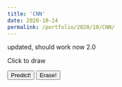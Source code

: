 ```yaml
--- 
title: 'CNN' 
date: 2020-10-24 
permalink: /portfolio/2020/10/CNN/ 
---
```


updated, should work now 2.0



<div id="canvas">Click to draw<br/></div>
<script src="https://cdn.jsdelivr.net/npm/@tensorflow/tfjs@2.0.0/dist/tf.min.js"></script>
<script src="https://cdnjs.cloudflare.com/ajax/libs/Chart.js/2.5.0/Chart.min.js"></script>
<body>
<script>
function create_container() {
    function createCanvas(parent, width, height) {
        var canvas = {};
        canvas.node = document.createElement('canvas');
        canvas.context = canvas.node.getContext('2d');
        canvas.node.width = width || 100;
        canvas.node.height = height || 100;
        parent.appendChild(canvas.node);
        return canvas;
    }
    function init(container, width, height, fillColor) {
        var canvas = createCanvas(container, width, height);
        var ctx = canvas.context;
        ctx.fillCircle = function(x, y, radius, fillColor) {
            this.fillStyle = fillColor;
            this.beginPath();
            this.moveTo(x, y);
            this.arc(x, y, radius, 0, Math.PI * 2, false);
            this.fill();
        };
        ctx.clearTo = function(fillColor) {
            ctx.fillStyle = fillColor;
            ctx.fillRect(0, 0, width, height);
        };
        ctx.clearTo(fillColor || "#ddd");
        canvas.node.onmousemove = function(e) {
            if (!canvas.isDrawing) {
               return;
            }
            var x = e.pageX - this.offsetLeft;
            var y = e.pageY - this.offsetTop;
            var radius = 10; 
            var fillColor = '#FF0000';
            ctx.fillCircle(x, y, radius, fillColor);
        };
        canvas.node.onmousedown = function(e) {
            canvas.isDrawing = true;
        };
        canvas.node.onmouseup = function(e) {
            canvas.isDrawing = false;
        };
        ctx.lineWidth = 2;
				ctx.strokeStyle="#000000";
				ctx.strokeRect(0, 0, width, height);
        return canvas
    }
    var container = document.getElementById('canvas');
    var canvas  = init(container, 200,200, '#0000');
		return canvas
}
var canvas = create_container();
</script>

<script>
function erase(canvas){
    const context = canvas.node.getContext('2d');
    context.clearRect(0, 0, canvas.node.width, canvas.node.height);
    context.strokeStyle="#000000";
    context.strokeRect(0, 0, canvas.node.width, canvas.node.height);
    
   	this.bar_chart_object.destroy();
    
    
}
</script>

<script>
async function load_model() {
    let m = await tf.loadLayersModel('https://raw.githubusercontent.com/dijkstrar/dijkstrar.github.io/master/files/model.json','https://raw.githubusercontent.com/dijkstrar/dijkstrar.github.io/master/files/group1-shard1of1.bin');
    return m;
}
</script>

<script>
async function predict(canvas){
    var gfg = canvas.node.getContext("2d");
    var g =  gfg.getImageData(0, 0, 200, 200); 
    const tens = tf.browser.fromPixels(g,1).resizeNearestNeighbor([28, 28]).div(255);
    let model = load_model();
    console.log('finished loading');

    model.then(model => {
        const prediction = model.predict(tens.reshape([1, 28, 28, 1]),);
    	create_chart(Array.from(prediction.dataSync()));
        showChart();
    });
    
}
</script>

<script>
function determine_colors(arr){
	max_num = Math.max.apply(Math, arr)
    newArr =[];
    for(i=0; i<arr.length; i++){
    	if (arr[i]==max_num){
        	newArr.push('#000000');
          }
        else newArr.push('#666a70');
    }
    return newArr;
 }
</script>

<script>
function convert(arr){
    newArr =[];
    for(i=0; i<arr.length; i++){
        newArr.push(arr[i].toFixed(2));
    }
    return newArr;
}
</script>

<script>
async function create_chart(prediction){
    bar_chart_object = new Chart(document.getElementById("bar-chart"), {
        type: 'bar',
        data: {
        	labels: Array.from(Array(10).keys()),
        	datasets: [
        			{
          label: "Probability",
          backgroundColor: determine_colors(prediction),
          data: convert(prediction)
        }
      ]
        },
        options: {
        scales: {
            xAxes: [{
                barPercentage: 1,
                gridLines: {
                    display:false
                }
            }],
            yAxes: [{
            ticks: {
                max: 1},
                gridLines: {
                    display:false
                }   
            }]
        },
        legend: { display: false },
        responsive: false,
        maintainAspectRatio: true,
        title: {
            display: true,
            text: 'Predicted Number from Drawing'
        }
        }
    });
	return bar_chart_object
}
</script>


<script>
    function showChart(){
        document.getElementById('bar-chart').style.display='block';
    }
</script>

<button onclick="predict(canvas)">Predict!</button> 
<button onclick="erase(canvas)">Erase!</button> 
<div><canvas id="bar-chart"></canvas></div>

</body>